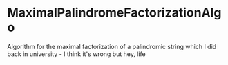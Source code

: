 # MaximalPalindromeFactorizationAlgo
Algorithm for the maximal factorization of a palindromic string which I did back in university - I think it's wrong but hey, life
